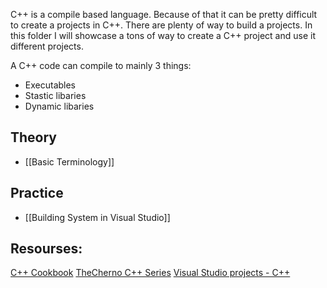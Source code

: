C++ is a compile based language. Because of that it can be pretty difficult to create a projects in C++. There are plenty of way to build a projects. In this folder I will showcase a tons of way to create a C++ project and use it different projects.

A C++ code can compile to mainly 3 things:
- Executables
- Stastic libaries
- Dynamic libaries

## Theory

- [[Basic Terminology]]


## Practice
- [[Building System in Visual Studio]]




## Resourses: 
[C++ Cookbook](https://www.oreilly.com/library/view/c-cookbook/0596007612/)
[TheCherno C++ Series](https://www.youtube.com/watch?v=18c3MTX0PK0&list=PLlrATfBNZ98dudnM48yfGUldqGD0S4FFb&index=2)
[Visual Studio projects - C++](https://learn.microsoft.com/en-us/cpp/build/creating-and-managing-visual-cpp-projects?view=msvc-170)